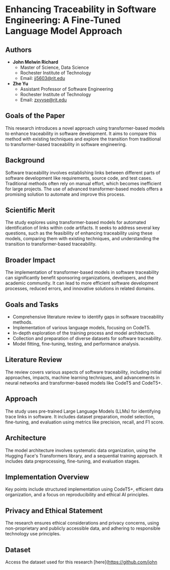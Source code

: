 # Enhancing Traceability in Software Engineering: A Fine-Tuned Language Model Approach

## Authors
- **John Melwin Richard**
  - Master of Science, Data Science
  - Rochester Institute of Technology
  - Email: jj5603@rit.edu
- **Zhe Yu**
  - Assistant Professor of Software Engineering
  - Rochester Institute of Technology
  - Email: zxyvse@rit.edu

## Goals of the Paper
This research introduces a novel approach using transformer-based models to enhance traceability in software development. It aims to compare this method with existing techniques and explore the transition from traditional to transformer-based traceability in software engineering.

## Background
Software traceability involves establishing links between different parts of software development like requirements, source code, and test cases. Traditional methods often rely on manual effort, which becomes inefficient for large projects. The use of advanced transformer-based models offers a promising solution to automate and improve this process.

## Scientific Merit
The study explores using transformer-based models for automated identification of links within code artifacts. It seeks to address several key questions, such as the feasibility of enhancing traceability using these models, comparing them with existing techniques, and understanding the transition to transformer-based traceability.

## Broader Impact
The implementation of transformer-based models in software traceability can significantly benefit sponsoring organizations, developers, and the academic community. It can lead to more efficient software development processes, reduced errors, and innovative solutions in related domains.

## Goals and Tasks
- Comprehensive literature review to identify gaps in software traceability methods.
- Implementation of various language models, focusing on CodeT5.
- In-depth exploration of the training process and model architecture.
- Collection and preparation of diverse datasets for software traceability.
- Model fitting, fine-tuning, testing, and performance analysis.

## Literature Review
The review covers various aspects of software traceability, including initial approaches, impacts, machine learning techniques, and advancements in neural networks and transformer-based models like CodeT5 and CodeT5+.

## Approach
The study uses pre-trained Large Language Models (LLMs) for identifying trace links in software. It includes dataset preparation, model selection, fine-tuning, and evaluation using metrics like precision, recall, and F1 score.

## Architecture
The model architecture involves systematic data organization, using the Hugging Face's Transformers library, and a sequential training approach. It includes data preprocessing, fine-tuning, and evaluation stages.

## Implementation Overview
Key points include structured implementation using CodeT5+, efficient data organization, and a focus on reproducibility and ethical AI principles.

## Privacy and Ethical Statement
The research ensures ethical considerations and privacy concerns, using non-proprietary and publicly accessible data, and adhering to responsible technology use principles.

## Dataset
Access the dataset used for this research [here](https://github.com/john
